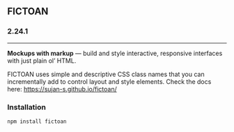 ## FICTOAN
### <span style="#ccc">2.24.1</span>

---

**Mockups with markup** &mdash; build and style interactive, responsive interfaces with just plain ol’ HTML.

FICTOAN uses simple and descriptive CSS class names that you can incrementally add to control layout and style elements. Check the docs here: https://sujan-s.github.io/fictoan/

### Installation
`npm install fictoan`